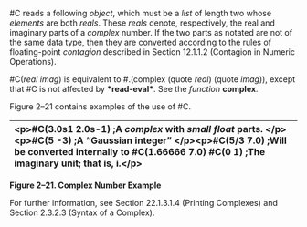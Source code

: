  

#C reads a following *object*, which must be a *list* of length two whose *elements* are both *reals*. These *reals* denote, respectively, the real and imaginary parts of a *complex* number. If the two parts as notated are not of the same data type, then they are converted according to the rules of floating-point *contagion* described in Section 12.1.1.2 (Contagion in Numeric Operations).  



#C(*real imag*) is equivalent to #.(complex (quote *real*) (quote *imag*)), except that #C is not affected by **\*read-eval\***. See the *function* **complex**. 

Figure 2–21 contains examples of the use of #C. 

|&#60;p&#62;#C(3.0s1 2.0s-1) ;A *complex* with *small float* parts. &#60;/p&#62;&#60;p&#62;#C(5 -3) ;A “Gaussian integer” &#60;/p&#62;&#60;p&#62;#C(5/3 7.0) ;Will be converted internally to #C(1.66666 7.0) #C(0 1) ;The imaginary unit; that is, i.&#60;/p&#62;|
| :- |


**Figure 2–21. Complex Number Example** 

For further information, see Section 22.1.3.1.4 (Printing Complexes) and Section 2.3.2.3 (Syntax of a Complex). 


